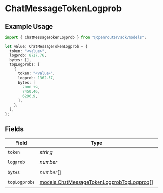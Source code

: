 # ChatMessageTokenLogprob

## Example Usage

```typescript
import { ChatMessageTokenLogprob } from "@openrouter/sdk/models";

let value: ChatMessageTokenLogprob = {
  token: "<value>",
  logprob: 8717.76,
  bytes: [],
  topLogprobs: [
    {
      token: "<value>",
      logprob: 1362.57,
      bytes: [
        7000.29,
        7450.46,
        6296.9,
      ],
    },
  ],
};
```

## Fields

| Field                                                                                        | Type                                                                                         | Required                                                                                     | Description                                                                                  |
| -------------------------------------------------------------------------------------------- | -------------------------------------------------------------------------------------------- | -------------------------------------------------------------------------------------------- | -------------------------------------------------------------------------------------------- |
| `token`                                                                                      | *string*                                                                                     | :heavy_check_mark:                                                                           | N/A                                                                                          |
| `logprob`                                                                                    | *number*                                                                                     | :heavy_check_mark:                                                                           | N/A                                                                                          |
| `bytes`                                                                                      | *number*[]                                                                                   | :heavy_check_mark:                                                                           | N/A                                                                                          |
| `topLogprobs`                                                                                | [models.ChatMessageTokenLogprobTopLogprob](../models/chatmessagetokenlogprobtoplogprob.md)[] | :heavy_check_mark:                                                                           | N/A                                                                                          |